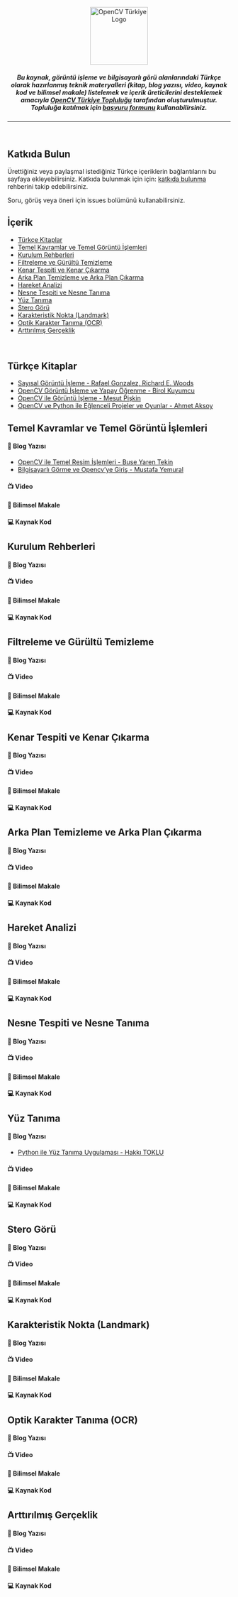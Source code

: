 <div align="center">
<br>
	<img width="130" height="130" src="static/opencv-logo.png" alt="OpenCV Türkiye Logo">
	<br>
	<p>
		<p>
			<h5>
            Bu kaynak, görüntü işleme ve bilgisayarlı görü alanlarındaki Türkçe olarak hazırlanmış teknik materyalleri (kitap, blog yazısı, video, kaynak kod ve bilimsel makale) listelemek ve içerik üreticilerini desteklemek amacıyla 	<a href="https://opencvtr.org">OpenCV Türkiye Topluluğu</a> tarafından oluşturulmuştur. Topluluğa katılmak için <a href="https://forms.gle/oPagwY1sca62GrKc6">başvuru formunu</a> kullanabilirsiniz.
			</h5>
		</p>
	</p>
</div>
<hr>
<br>





## Katkıda Bulun
Ürettiğiniz veya paylaşmal istediğiniz Türkçe içeriklerin bağlantılarını bu sayfaya ekleyebilirsiniz.
Katkıda bulunmak için için: [katkıda bulunma](contributing.md) rehberini takip edebilirsiniz.

Soru, görüş veya öneri için issues bolümünü kullanabilirsiniz.

## İçerik

- [Türkçe Kitaplar](#turkce-kitaplar)
- [Temel Kavramlar ve Temel Görüntü İşlemleri](#temel-g-r-nt--i--lemleri)
- [Kurulum Rehberleri](#kurulum-rehberleri)
- [Filtreleme ve Gürültü Temizleme](#filtreleme-ve-g-r-lt--temizleme)
- [Kenar Tespiti ve Kenar Çıkarma](#kenar-tespiti-ve-kenar---karma)
- [Arka Plan Temizleme ve Arka Plan Çıkarma](#arka-plan-temizleme-ve-arka-plan---karma)
- [Hareket Analizi](#hareket-analizi)
- [Nesne Tespiti ve Nesne Tanıma](#nesne-tespiti-ve-nesne-tan-ma)
- [Yüz Tanıma](#y-z-tan-ma)
- [Stero Görü](#stero-g-r-)
- [Karakteristik Nokta (Landmark)](#karakteristik-nokta--landmark-)
- [Optik Karakter Tanıma (OCR)](#optik-karakter-tan-ma--ocr-)
- [Arttırılmış Gerçeklik](#artt-r-lm---ger-eklik)

<br>

## Türkçe Kitaplar
* [Sayısal Görüntü İşleme - Rafael Gonzalez, Richard E. Woods](https://www.goodreads.com/book/show/43446620-sayisal-goruntu-isleme)
* [OpenCV Görüntü İşleme ve Yapay Öğrenme - Birol Kuyumcu](http://derindelimavi.blogspot.com/2017/06/python-ile-opencv.html)
* [OpenCV ile Görüntü İşleme - Mesut Pişkin](http://mesutpiskin.com/blog/opencv-ile-goruntu-isleme-kitabi.html)
* [OpenCV ve Python ile Eğlenceli Projeler ve Oyunlar - Ahmet Aksoy ](https://www.goodreads.com/book/show/53168506-opencv-ve-python-ile-e-lenceli-projeler-ve-oyunlar)

## Temel Kavramlar ve Temel Görüntü İşlemleri

#### 📝 Blog Yazısı
* [OpenCV ile Temel Resim İşlemleri - Buse Yaren Tekin
](https://medium.com/operations-management-t%C3%BCrkiye/opencv-ile-temel-resim-kamera-i%CC%87%C5%9Flemleri-14294a688965)
* [Bilgisayarlı Görme ve Opencv’ye Giriş - Mustafa Yemural](https://www.mustafayemural.com/artic-my000016/)
#### 📺 Video
#### 🔬 Bilimsel Makale
#### 💻 Kaynak Kod

## Kurulum Rehberleri

#### 📝 Blog Yazısı
#### 📺 Video
#### 🔬 Bilimsel Makale
#### 💻 Kaynak Kod

## Filtreleme ve Gürültü Temizleme

#### 📝 Blog Yazısı
#### 📺 Video
#### 🔬 Bilimsel Makale
#### 💻 Kaynak Kod

## Kenar Tespiti ve Kenar Çıkarma

#### 📝 Blog Yazısı
#### 📺 Video
#### 🔬 Bilimsel Makale
#### 💻 Kaynak Kod

## Arka Plan Temizleme ve Arka Plan Çıkarma

#### 📝 Blog Yazısı
#### 📺 Video
#### 🔬 Bilimsel Makale
#### 💻 Kaynak Kod

## Hareket Analizi

#### 📝 Blog Yazısı
#### 📺 Video
#### 🔬 Bilimsel Makale
#### 💻 Kaynak Kod

## Nesne Tespiti ve Nesne Tanıma

#### 📝 Blog Yazısı
#### 📺 Video
#### 🔬 Bilimsel Makale
#### 💻 Kaynak Kod

## Yüz Tanıma

#### 📝 Blog Yazısı
* [Python ile Yüz Tanıma Uygulaması - Hakkı TOKLU](https://medium.com/@hakkitoklu/python-ile-y%C3%BCz-tan%C4%B1ma-uygulamas%C4%B1-8dc4e4bd8fcf)
#### 📺 Video
#### 🔬 Bilimsel Makale
#### 💻 Kaynak Kod

## Stero Görü

#### 📝 Blog Yazısı
#### 📺 Video
#### 🔬 Bilimsel Makale
#### 💻 Kaynak Kod

## Karakteristik Nokta (Landmark)

#### 📝 Blog Yazısı
#### 📺 Video
#### 🔬 Bilimsel Makale
#### 💻 Kaynak Kod

## Optik Karakter Tanıma (OCR)

#### 📝 Blog Yazısı
#### 📺 Video
#### 🔬 Bilimsel Makale
#### 💻 Kaynak Kod

## Arttırılmış Gerçeklik

#### 📝 Blog Yazısı
#### 📺 Video
#### 🔬 Bilimsel Makale
#### 💻 Kaynak Kod
